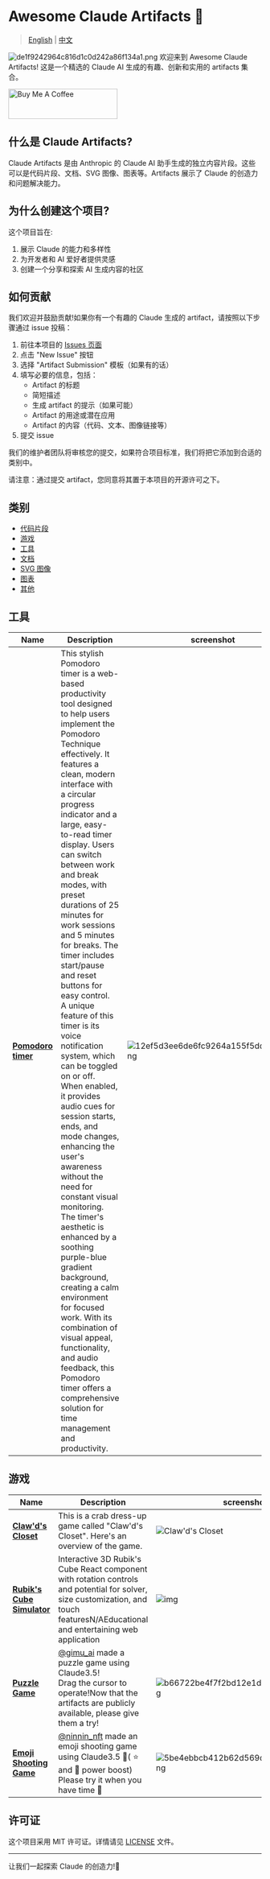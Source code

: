 # Awesome Claude Artifacts 🌟

> [English](https://github.com/NVO-2021/awesome-claude-artifacts) | [中文](README-CN.md)

![de1f9242964c816d1c0d242a86f134a1.png](https://ice.frostsky.com/2024/07/11/de1f9242964c816d1c0d242a86f134a1.png)
欢迎来到 Awesome Claude Artifacts! 这是一个精选的 Claude AI 生成的有趣、创新和实用的 artifacts 集合。

<a href="https://www.buymeacoffee.com/zrank" target="_blank"><img src="https://cdn.buymeacoffee.com/buttons/v2/default-yellow.png" alt="Buy Me A Coffee" style="height: 60px !important;width: 217px !important;" ></a>

## 什么是 Claude Artifacts?

Claude Artifacts 是由 Anthropic 的 Claude AI 助手生成的独立内容片段。这些可以是代码片段、文档、SVG 图像、图表等。Artifacts
展示了 Claude 的创造力和问题解决能力。

## 为什么创建这个项目?

这个项目旨在:

1. 展示 Claude 的能力和多样性
2. 为开发者和 AI 爱好者提供灵感
3. 创建一个分享和探索 AI 生成内容的社区

## 如何贡献

我们欢迎并鼓励贡献!如果你有一个有趣的 Claude 生成的 artifact，请按照以下步骤通过 issue 投稿：

1. 前往本项目的 [Issues 页面](https://github.com/NVO-2021/awesome-claude-artifacts/issues)
2. 点击 "New Issue" 按钮
3. 选择 "Artifact Submission" 模板（如果有的话）
4. 填写必要的信息，包括：
    - Artifact 的标题
    - 简短描述
    - 生成 artifact 的提示（如果可能）
    - Artifact 的用途或潜在应用
    - Artifact 的内容（代码、文本、图像链接等）
5. 提交 issue

我们的维护者团队将审核您的提交，如果符合项目标准，我们将把它添加到合适的类别中。

请注意：通过提交 artifact，您同意将其置于本项目的开源许可之下。

## 类别

- [代码片段](#代码片段)
- [游戏](#游戏)
- [工具](#工具)
- [文档](#文档)
- [SVG 图像](#svg-图像)
- [图表](#图表)
- [其他](#其他)

## 工具

| Name                                                                                     | Description                                                                                                                                                                                                                                                                                                                                                                                                                                                                                                                                                                                                                                                                                                                                                                                                                                                                                                                                                                                                                        | screenshot                                                                                                        | remarks    
|------------------------------------------------------------------------------------------|------------------------------------------------------------------------------------------------------------------------------------------------------------------------------------------------------------------------------------------------------------------------------------------------------------------------------------------------------------------------------------------------------------------------------------------------------------------------------------------------------------------------------------------------------------------------------------------------------------------------------------------------------------------------------------------------------------------------------------------------------------------------------------------------------------------------------------------------------------------------------------------------------------------------------------------------------------------------------------------------------------------------------------|-------------------------------------------------------------------------------------------------------------------|------------
| [**Pomodoro timer**](https://claude.site/artifacts/2ceb45f7-41ce-4d18-aefc-713ae0e5b8c0) | This stylish Pomodoro timer is a web-based productivity tool designed to help users implement the Pomodoro Technique effectively. It features a clean, modern interface with a circular progress indicator and a large, easy-to-read timer display. Users can switch between work and break modes, with preset durations of 25 minutes for work sessions and 5 minutes for breaks. The timer includes start/pause and reset buttons for easy control.<br/>A unique feature of this timer is its voice notification system, which can be toggled on or off. When enabled, it provides audio cues for session starts, ends, and mode changes, enhancing the user's awareness without the need for constant visual monitoring.<br/>The timer's aesthetic is enhanced by a soothing purple-blue gradient background, creating a calm environment for focused work. With its combination of visual appeal, functionality, and audio feedback, this Pomodoro timer offers a comprehensive solution for time management and productivity. | ![12ef5d3ee6de6fc9264a155f5dd2c040.png](https://ice.frostsky.com/2024/07/10/12ef5d3ee6de6fc9264a155f5dd2c040.png) | ✅Avaliable |

## 游戏

| Name                                                                                             | Description                                                                                                                                                                        | screenshot                                                                                                        | remarks    
|--------------------------------------------------------------------------------------------------|------------------------------------------------------------------------------------------------------------------------------------------------------------------------------------|-------------------------------------------------------------------------------------------------------------------|------------
| [**Claw'd's Closet**](https://claude.site/artifacts/c55cf857-d456-4520-8ee2-206697dfa2a3)        | This is a crab dress-up game called "Claw'd's Closet". Here's an overview of the game.                                                                                             | ![Claw'd's Closet](https://ice.frostsky.com/2024/07/10/105dc1b00ceb902e0b065d2ced20fce9.png)                      | ✅Avaliable 
| [**Rubik's Cube Simulator**](https://claude.site/artifacts/0a4a1e14-85d8-4169-b251-6ceebda740cb) | Interactive 3D Rubik's Cube React component with rotation controls and potential for solver, size customization, and touch featuresN/AEducational and entertaining web application | ![img](https://ice.frostsky.com/2024/07/10/f7fce0afcd47b4a3353dab18b2c4ab31.png)                                  | ✅Avaliable 
| [**Puzzle Game**](https://claude.site/artifacts/0f344773-ecee-4c95-aabf-86ca35b2a6e0)            | [@gimu_ai](https://x.com/gimu_ai) made a puzzle game using Claude3.5!<br/>Drag the cursor to operate!Now that the artifacts are publicly available, please give them a try!        | ![b66722be4f7f2bd12e1de5f43749dcf4.png](https://ice.frostsky.com/2024/07/10/b66722be4f7f2bd12e1de5f43749dcf4.png) | ✅Avaliable 
| [**Emoji Shooting Game**](https://claude.site/artifacts/7e18124d-c97a-45a5-93f5-c99fad0ebf84)    | [@ninnin_nft](https://x.com/ninnin_nft) made an emoji shooting game using Claude3.5 🐸( ⭐️ and 🌈 power boost)<br/>Please try it when you have time 🛫                             | ![5be4ebbcb412b62d569d7b24e775c111.png](https://ice.frostsky.com/2024/07/11/5be4ebbcb412b62d569d7b24e775c111.png) | ✅Avaliable 

## 许可证

这个项目采用 MIT 许可证。详情请见 [LICENSE](LICENSE) 文件。

---

让我们一起探索 Claude 的创造力!🚀